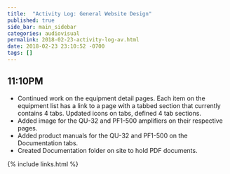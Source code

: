 ```yaml
---
title:  "Activity Log: General Website Design"
published: true
side_bar: main_sidebar
categories: audiovisual
permalink: 2018-02-23-activity-log-av.html
date: 2018-02-23 23:10:52 -0700
tags: []
---
```


## 11:10PM

- Continued work on the equipment detail pages.  Each item on the equipment list has a link to a page with a tabbed section that currently contains 4 tabs.  Updated icons on tabs, defined 4 tab sections.
- Added image for the QU-32 and PF1-500 amplifiers on their respective pages.
- Added product manuals for the QU-32 and PF1-500 on the Documentation tabs.
- Created Documentation folder on site to hold PDF documents.

{% include links.html %}

